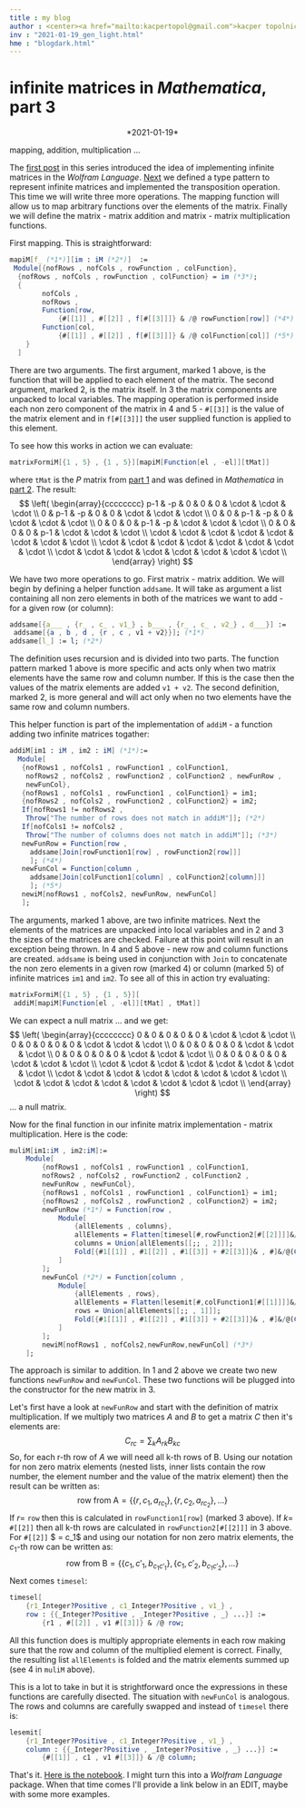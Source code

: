 ```yaml
---
title : my blog
author : <center><a href="mailto:kacpertopol@gmail.com">kacper topolnicki</a></br><a href="mailto:kacpertopol@gmail.com">kacpertopol@gmail.com</a><center>
inv : "2021-01-19_gen_light.html"
hme : "blogdark.html"
---
```



# infinite matrices in *Mathematica*, part 3
<center>
*2021-01-19*
</center>

mapping, addition, multiplication ...



The <a id = "NCE" href = https://kacpertopol.github.io/myblog/2021-01-16_gen_light.html> first post</a>
in this series introduced the idea of implementing infinite matrices in the *Wolfram Language*. 
<a id = "NCE" href = https://kacpertopol.github.io/myblog/2021-01-17_gen_light.html>Next</a>
we defined a type pattern to represent infinite matrices and implemented the transposition
operation. This time we will write three more operations. The mapping function will 
allow us to map arbitrary functions over the elements of the matrix. Finally we will
define the matrix - matrix
addition and matrix - matrix multiplication functions.

First mapping. This is straightforward:
```Mathematica
mapiM[f_ (*1*)][im : iM (*2*)]  := 
 Module[{nofRows , nofCols , rowFunction , colFunction},
  {nofRows , nofCols , rowFunction , colFunction} = im (*3*);
  {
		nofCols , 
		nofRows , 
  		Function[row, 
			{#[[1]] , #[[2]] , f[#[[3]]]} & /@ rowFunction[row]] (*4*),
  		Function[col, 
			{#[[1]] , #[[2]] , f[#[[3]]]} & /@ colFunction[col]] (*5*) 
  	}
  ]
```
There are two arguments. The first argument, marked 1 above, is the function that
will be applied to each element of the matrix. The second argument, marked 2,
is the matrix itself. In 3 the matrix components are unpacked to local variables.
The mapping operation is performed inside each non zero component of the matrix 
in 4 and 5 - `#[[3]]` is the value of the matrix element and in `f[#[[3]]]` 
the user supplied function is applied to this element.

To see how this works in action we can evaluate:
```Mathematica
matrixFormiM[{1 , 5} , {1 , 5}][mapiM[Function[el , -el]][tMat]]
```
where `tMat` is the $P$ matrix from 
<a id = "NCE" href = https://kacpertopol.github.io/myblog/2021-01-16_gen_light.html>part 1</a>
and was defined in *Mathematica* in 
<a id = "NCE" href = https://kacpertopol.github.io/myblog/2021-01-17_gen_light.html>part 2</a>.
The result:
$$
\left(
\begin{array}{cccccccc}
 p-1 & -p & 0 & 0 & 0 & \cdot  & \cdot  & \cdot  \\
 0 & p-1 & -p & 0 & 0 & \cdot  & \cdot  & \cdot  \\
 0 & 0 & p-1 & -p & 0 & \cdot  & \cdot  & \cdot  \\
 0 & 0 & 0 & p-1 & -p & \cdot  & \cdot  & \cdot  \\
 0 & 0 & 0 & 0 & p-1 & \cdot  & \cdot  & \cdot  \\
 \cdot  & \cdot  & \cdot  & \cdot  & \cdot  & \cdot  & \cdot  & \cdot  \\
 \cdot  & \cdot  & \cdot  & \cdot  & \cdot  & \cdot  & \cdot  & \cdot  \\
 \cdot  & \cdot  & \cdot  & \cdot  & \cdot  & \cdot  & \cdot  & \cdot  \\
\end{array}
\right)
$$
 
We have two more operations to go. First matrix - matrix addition. We will begin
by defining a helper function `addsame`. It will take as argument
a list containing
all non zero elements in both of the matrices we want to add - for a given row (or column): 
```Mathematica
addsame[{a___ , {r_ , c_ , v1_} , b___ , {r_ , c_ , v2_} , d___}] := 
 addsame[{a , b , d , {r , c , v1 + v2}}]; (*1*)
addsame[l_] := l; (*2*)
```
The definition uses recursion and is divided into two parts.
The function pattern marked 1 above is more specific and acts only when two matrix
elements have the same row and column number. If this is the case then the 
values of the matrix elements are added `v1 + v2`. The second definition,
marked 2, is more
general and will act only when no two elements have the same row and column numbers.

This helper function is part of the implementation of `addiM` - a function adding two
infinite matrices togather:
```Mathematica
addiM[im1 : iM , im2 : iM] (*1*):=
  Module[
   {nofRows1 , nofCols1 , rowFunction1 , colFunction1,
    nofRows2 , nofCols2 , rowFunction2 , colFunction2 , newFunRow , 
    newFunCol},
   {nofRows1 , nofCols1 , rowFunction1 , colFunction1} = im1;
   {nofRows2 , nofCols2 , rowFunction2 , colFunction2} = im2;
   If[nofRows1 != nofRows2 , 
    Throw["The number of rows does not match in addiM"]]; (*2*)
   If[nofCols1 != nofCols2 , 
    Throw["The number of columns does not match in addiM"]]; (*3*)
   newFunRow = Function[row , 
     addsame[Join[rowFunction1[row] , rowFunction2[row]]]
     ]; (*4*)
   newFunCol = Function[column , 
     addsame[Join[colFunction1[column] , colFunction2[column]]]
     ]; (*5*)
   newiM[nofRows1 , nofCols2, newFunRow, newFunCol]
   ];
```
The arguments, marked 1 above, are two infinite matrices.
Next the elements of the matrices are unpacked into local variables
and in 2 and 3 the sizes of the matrices are checked. Failure at this point
will result in an exception being thrown.
In 4 and 5 above - new row and column functions are created. `addsame` is being
used in conjunction with `Join` 
to concatenate the non zero elements in a given row (marked 4) or column (marked 5) of
infinite matrices 
`im1` and `im2`. To see all of this in action try evaluating:
```Mathematica
matrixFormiM[{1 , 5} , {1 , 5}][
 addiM[mapiM[Function[el , -el]][tMat] , tMat]]
```
We can expect a null matrix ... and we get:
$$
\left(
\begin{array}{cccccccc}
 0 & 0 & 0 & 0 & 0 & \cdot  & \cdot  & \cdot  \\
 0 & 0 & 0 & 0 & 0 & \cdot  & \cdot  & \cdot  \\
 0 & 0 & 0 & 0 & 0 & \cdot  & \cdot  & \cdot  \\
 0 & 0 & 0 & 0 & 0 & \cdot  & \cdot  & \cdot  \\
 0 & 0 & 0 & 0 & 0 & \cdot  & \cdot  & \cdot  \\
 \cdot  & \cdot  & \cdot  & \cdot  & \cdot  & \cdot  & \cdot  & \cdot  \\
 \cdot  & \cdot  & \cdot  & \cdot  & \cdot  & \cdot  & \cdot  & \cdot  \\
 \cdot  & \cdot  & \cdot  & \cdot  & \cdot  & \cdot  & \cdot  & \cdot  \\
\end{array}
\right)
$$
... a null matrix.

Now for the final function in our infinite matrix implementation - matrix multiplication. 
Here is the code:
```Mathematica
muliM[im1:iM , im2:iM]:=
	Module[
		{nofRows1 , nofCols1 , rowFunction1 , colFunction1,
		nofRows2 , nofCols2 , rowFunction2 , colFunction2 , 
		newFunRow , newFunCol},
		{nofRows1 , nofCols1 , rowFunction1 , colFunction1} = im1;
		{nofRows2 , nofCols2 , rowFunction2 , colFunction2} = im2;
		newFunRow (*1*) = Function[row , 
			Module[
				{allElements , columns},
				allElements = Flatten[timesel[#,rowFunction2[#[[2]]]]&/@rowFunction1[row] , 1]; (*3*)
				columns = Union[allElements[[;; , 2]]];
				Fold[{#1[[1]] , #1[[2]] , #1[[3]] + #2[[3]]}& , #]&/@(Cases[allElements , {_ , # , _}]&/@columns) (*4*)
			]
		];
		newFunCol (*2*) = Function[column , 
			Module[
				{allElements , rows},
				allElements = Flatten[lesemit[#,colFunction1[#[[1]]]]&/@colFunction2[column] , 1];
				rows = Union[allElements[[;; , 1]]];
				Fold[{#1[[1]] , #1[[2]] , #1[[3]] + #2[[3]]}& , #]&/@(Cases[allElements , {# , _ , _}]&/@rows)
			]
		];
		newiM[nofRows1 , nofCols2,newFunRow,newFunCol] (*3*)
	];
```
The approach is similar to addition. In 1 and 2 above we create two new functions `newFunRow` and `newFunCol`. These
two functions will be plugged into the constructor for the new matrix in 3. 

Let's first have a look at `newFunRow` and start with the definition of matrix multiplication. If we multiply two
matrices $A$ and $B$ to get a matrix $C$ then it's elements are:
$$
C_{r c} = \sum_{k} A_{r k} B_{k c}
$$
So, for each r-th row of $A$ 
we will need all k-th rows of B.
Using our notation for non zero matrix elements (nested lists, inner lists contain the row number, the element number
and the value of the matrix element) then the result can be written as:
$$
\text{row from A} = \{\{r , c_{1} , a_{r c_{1}}\} , \{r , c_{2} , a_{r c_{2}}\} , \ldots\}
$$
If $r =$ `row` then this is calculated in `rowFunction1[row]` (marked 3 above).
If $k =$ `#[[2]]` then all k-th rows are calculated in `rowFunction2[#[[2]]]` in 3 above. For `#[[2]]`
$ = c_1$ and using our notation for non zero matrix elements, the $c_1$-th row can be written as:
$$
\text{row from B} = \{\{c_{1} , c'_{1} , b_{c_{1} c'_{1}}\} , \{c_{1} , c'_{2} , b_{c_1 c'_{2}}\} , \ldots\}
$$ 
Next comes `timesel`:
```Mathematica
timesel[
	{r1_Integer?Positive , c1_Integer?Positive , v1_} , 
   	row : {{_Integer?Positive , _Integer?Positive , _} ...}] := 
		{r1 , #[[2]] , v1 #[[3]]} & /@ row;
```
All this function does is multiply appropriate elements in each row making sure that the row and column
of the multiplied element is correct. Finally, the resulting list `allElements` is folded and the 
matrix elements summed up (see 4 in `muliM` above).

This is a lot to take in but it is strightforward once the expressions in these functions are carefully disected.
The situation with `newFunCol` is analogous. The rows and columns are carefully swapped and instead 
of `timesel` there is:
```Mathematica
lesemit[
	{r1_Integer?Positive , c1_Integer?Positive , v1_} , 
   	column : {{_Integer?Positive , _Integer?Positive , _} ...}] := 
		{#[[1]] , c1 , v1 #[[3]]} & /@ column;
```

That's it. <a id = "NCE" href = 2021-01-17/infiniteMatrix.nb>Here is the notebook</a>. I might turn this into a *Wolfram Language* package. When
that time comes I'll provide a link below in an EDIT, maybe with some more examples.


